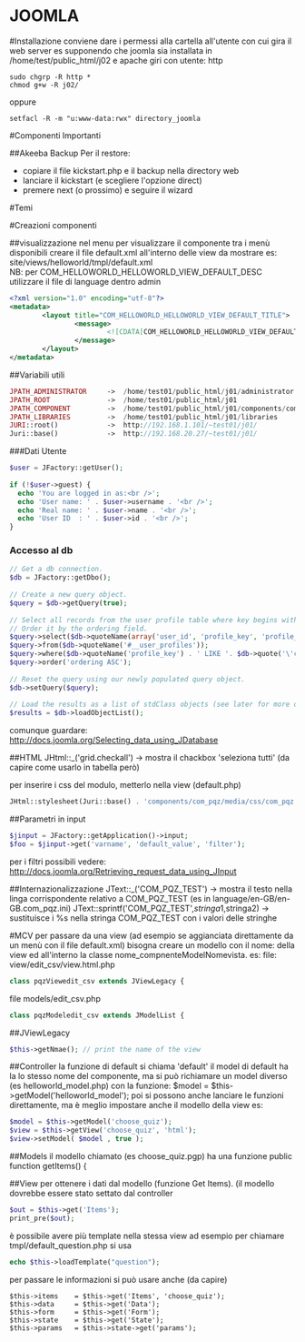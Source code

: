 JOOMLA
===
#Installazione
conviene dare i permessi alla cartella all'utente con cui gira il web server 
es supponendo che joomla sia installata in /home/test/public_html/j02 e apache giri con utente: http

    sudo chgrp -R http *
    chmod g+w -R j02/
    
oppure

    setfacl -R -m "u:www-data:rwx" directory_joomla

#Componenti Importanti

##Akeeba Backup
Per il restore:
- copiare il file kickstart.php e il backup nella directory web
- lanciare il kickstart (e scegliere l'opzione direct)
- premere next (o prossimo) e seguire il wizard


#Temi


#Creazioni componenti 

##visualizzazione nel menu
per visualizzare il componente tra i menù disponibili creare il file default.xml all'interno delle view da mostrare es:
site/views/helloworld/tmpl/default.xml  
NB: per  COM_HELLOWORLD_HELLOWORLD_VIEW_DEFAULT_DESC utilizzare il file di language dentro admin
```xml
<?xml version="1.0" encoding="utf-8"?>
<metadata>
        <layout title="COM_HELLOWORLD_HELLOWORLD_VIEW_DEFAULT_TITLE">
                <message>
                        <![CDATA[COM_HELLOWORLD_HELLOWORLD_VIEW_DEFAULT_DESC]]>
                </message>
        </layout>
</metadata>
```


##Variabili utili
```php
JPATH_ADMINISTRATOR     ->  /home/test01/public_html/j01/administrator
JPATH_ROOT              ->  /home/test01/public_html/j01
JPATH_COMPONENT         ->  /home/test01/public_html/j01/components/com_pqz
JPATH_LIBRARIES         ->  /home/test01/public_html/j01/libraries
JURI::root()            ->  http://192.168.1.101/~test01/j01/
Juri::base()            ->  http://192.168.20.27/~test01/j01/ 
```
###Dati Utente
```php
$user = JFactory::getUser();
 
if (!$user->guest) {
  echo 'You are logged in as:<br />';
  echo 'User name: ' . $user->username . '<br />';
  echo 'Real name: ' . $user->name . '<br />';
  echo 'User ID  : ' . $user->id . '<br />';
}
```

### Accesso al db
```php
// Get a db connection.
$db = JFactory::getDbo();
 
// Create a new query object.
$query = $db->getQuery(true);
 
// Select all records from the user profile table where key begins with "custom.".
// Order it by the ordering field.
$query->select($db->quoteName(array('user_id', 'profile_key', 'profile_value', 'ordering')));
$query->from($db->quoteName('#__user_profiles'));
$query->where($db->quoteName('profile_key') . ' LIKE '. $db->quote('\'custom.%\''));
$query->order('ordering ASC');
 
// Reset the query using our newly populated query object.
$db->setQuery($query);
 
// Load the results as a list of stdClass objects (see later for more options on retrieving data).
$results = $db->loadObjectList();
```
comunque guardare: http://docs.joomla.org/Selecting_data_using_JDatabase

##HTML
JHtml::_('grid.checkall') -> mostra il chackbox 'seleziona tutti' (da capire come usarlo in tabella però)

per inserire i css del modulo, metterlo nella view (default.php)
```php
JHtml::stylesheet(Juri::base() . 'components/com_pqz/media/css/com_pqz.css');
```

##Parametri in input
```php
$jinput = JFactory::getApplication()->input;
$foo = $jinput->get('varname', 'default_value', 'filter');
```
per i filtri possibili vedere: http://docs.joomla.org/Retrieving_request_data_using_JInput


##Internazionalizzazione
JText::_('COM_PQZ_TEST') -> mostra il testo nella linga corrispondente relativo a COM_PQZ_TEST (es in language/en-GB/en-GB.com_pqz.ini) 
JText::sprintf('COM_PQZ_TEST',$stringa1,$stringa2) -> sustituisce i %s nella stringa COM_PQZ_TEST con i valori delle stringhe

#MCV
per passare da una view (ad esempio se aggianciata direttamente da un menù con il file default.xml) bisogna creare un modello con il nome: della view ed all'interno la classe nome_compnenteModelNomevista. 
es: 
file: view/edit_csv/view.html.php
```php
class pqzViewedit_csv extends JViewLegacy {
```
file models/edit_csv.php
```php
class pqzModeledit_csv extends JModelList {
```
##JViewLegacy
```php
$this->getNmae(); // print the name of the view
```
##Controller
la funzione di default si chiama 'default'
il model di default ha la lo stesso nome del componente, ma si può richiamare un model diverso (es helloworld_model.php) con 
la funzione:   $model = $this->getModel('helloworld_model');
poi si possono anche lanciare le funzioni direttamente, ma è meglio impostare anche il modello della view es:
```php
$model = $this->getModel('choose_quiz');
$view = $this->getView('choose_quiz', 'html');
$view->setModel( $model , true );
```
##Models
il modello chiamato (es choose_quiz.pgp) ha una funzione 
public function getItems() {

##View
per ottenere i dati dal modello (funzione Get Items). (il modello dovrebbe essere stato settato dal controller
```php
$out = $this->get('Items');
print_pre($out);
```
è possibile avere più template nella stessa view
ad esempio per chiamare tmpl/default_question.php 
si usa 
```php
echo $this->loadTemplate("question");
```

per passare le informazioni si può usare anche (da capire)

```
$this->items    = $this->get('Items', 'choose_quiz');
$this->data     = $this->get('Data'); 
$this->form     = $this->get('Form');
$this->state    = $this->get('State');
$this->params   = $this->state->get('params');
```

